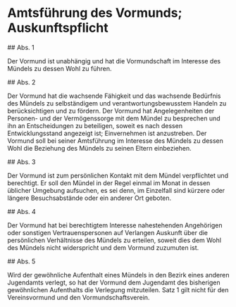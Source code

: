 # Amtsführung des Vormunds; Auskunftspflicht



\#\# Abs. 1

 Der Vormund ist unabhängig und hat die Vormundschaft im Interesse des Mündels zu dessen Wohl zu führen.

\#\# Abs. 2

 Der Vormund hat die wachsende Fähigkeit und das wachsende Bedürfnis des Mündels zu selbständigem und verantwortungsbewusstem Handeln zu berücksichtigen und zu fördern. Der Vormund hat Angelegenheiten der Personen\- und der Vermögenssorge mit dem Mündel zu besprechen und ihn an Entscheidungen zu beteiligen, soweit es nach dessen Entwicklungsstand angezeigt ist; Einvernehmen ist anzustreben. Der Vormund soll bei seiner Amtsführung im Interesse des Mündels zu dessen Wohl die Beziehung des Mündels zu seinen Eltern einbeziehen.

\#\# Abs. 3

 Der Vormund ist zum persönlichen Kontakt mit dem Mündel verpflichtet und berechtigt. Er soll den Mündel in der Regel einmal im Monat in dessen üblicher Umgebung aufsuchen, es sei denn, im Einzelfall sind kürzere oder längere Besuchsabstände oder ein anderer Ort geboten.

\#\# Abs. 4

 Der Vormund hat bei berechtigtem Interesse nahestehenden Angehörigen oder sonstigen Vertrauenspersonen auf Verlangen Auskunft über die persönlichen Verhältnisse des Mündels zu erteilen, soweit dies dem Wohl des Mündels nicht widerspricht und dem Vormund zuzumuten ist.

\#\# Abs. 5

 Wird der gewöhnliche Aufenthalt eines Mündels in den Bezirk eines anderen Jugendamts verlegt, so hat der Vormund dem Jugendamt des bisherigen gewöhnlichen Aufenthalts die Verlegung mitzuteilen. Satz 1 gilt nicht für den Vereinsvormund und den Vormundschaftsverein. 

